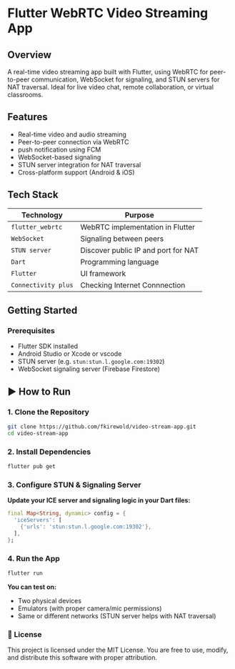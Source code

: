 # Flutter WebRTC Video Streaming App

## Overview
A real-time video streaming app built with Flutter, using WebRTC for peer-to-peer communication, WebSocket for signaling, and STUN servers for NAT traversal. Ideal for live video chat, remote collaboration, or virtual classrooms.

## Features
- Real-time video and audio streaming
- Peer-to-peer connection via WebRTC
- push notification using FCM
- WebSocket-based signaling
- STUN server integration for NAT traversal
- Cross-platform support (Android & iOS)

## Tech Stack

| Technology        | Purpose                                 |
|-------------------|------------------------------------------|
| `flutter_webrtc`  | WebRTC implementation in Flutter         |
| `WebSocket`       | Signaling between peers                  |
| `STUN server`     | Discover public IP and port for NAT      |
| `Dart`            | Programming language                     |
| `Flutter`         | UI framework                             |
| `Connectivity plus`| Checking Internet Connnection           |
## Getting Started

### Prerequisites
- Flutter SDK installed
- Android Studio or Xcode or vscode
- STUN server (e.g. `stun:stun.l.google.com:19302`)
- WebSocket signaling server (Firebase Firestore)

## ▶ How to Run
### 1. Clone the Repository
```bash
git clone https://github.com/fkirewold/video-stream-app.git
cd video-stream-app
```
### 2. Install Dependencies
```bash
flutter pub get
```
### 3. Configure STUN & Signaling Server
**Update your ICE server and signaling logic in your Dart files:**
```dart
final Map<String, dynamic> config = {
  'iceServers': [
    {'urls': 'stun:stun.l.google.com:19302'},
  ],
};
```
### 4. Run the App
```bash
flutter run
```
**You can test on:**
- Two physical devices
- Emulators (with proper camera/mic permissions)
- Same or different networks (STUN server helps with NAT traversal)
### 📄 License
This project is licensed under the MIT License. You are free to use, modify, and distribute this software with proper attribution.
